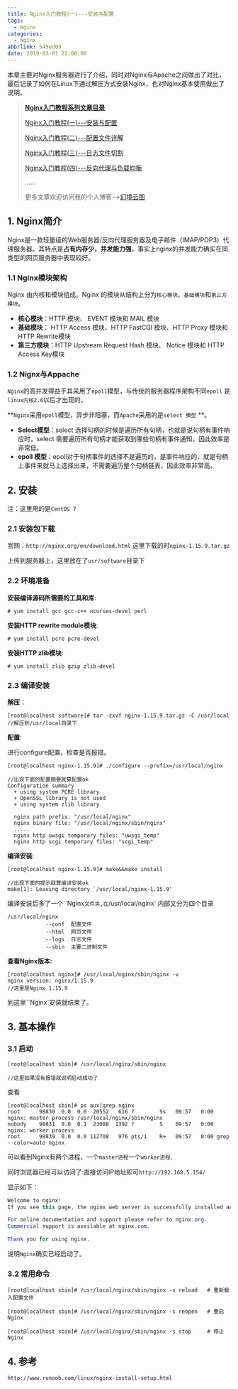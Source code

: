 ```yaml
---
title: Nginx入门教程(一)---安装与配置
tags:
  - Nginx
categories:
  - Nginx
abbrlink: 545ed69
date: 2019-03-01 22:00:00
---
```


本章主要对Nginx服务器进行了介绍，同时对Nginx与Apache之间做出了对比，最后记录了如何在Linux下通过解压方式安装Nginx，也对Nginx基本使用做出了说明。

<!-- more-->

> **[Nginx入门教程系列文章目录](https://www.lixueduan.com/categories/)**
>
> [Nginx入门教程(一)---安装与配置](https://www.lixueduan.com/posts/545ed69.html)
>
> [Nginx入门教程(二)---配置文件详解](https://www.lixueduan.com/posts/5a0a337e.html)
>
> [Nginx入门教程(三)---日志文件切割](https://www.lixueduan.com/posts/3ebafd31.html)
>
> [Nginx入门教程(四)---反向代理与负载均衡](https://www.lixueduan.com/posts/930200c5.html)
>
> ......
>
> 更多文章欢迎访问我的个人博客-->[幻境云图](https://www.lixueduan.com/)



## 1. Nginx简介

Nginx是一款轻量级的Web服务器/反向代理服务器及电子邮件（IMAP/POP3）代理服务器。其特点是**占有内存少，并发能力强**，事实上nginx的并发能力确实在同类型的网页服务器中表现较好。 

### 1.1 Nginx模块架构

Nginx 由内核和模块组成。Nginx 的模块从结构上分为`核心模块`、`基础模块`和`第三方模块`。

* **核心模块**：HTTP 模块、 EVENT 模块和 MAIL 模块
* **基础模块**： HTTP Access 模块、HTTP FastCGI 模块、HTTP Proxy 模块和 HTTP Rewrite模块
* **第三方模块**：HTTP Upstream Request Hash 模块、 Notice 模块和 HTTP Access Key模块 

### 1.2 Nignx与Appache

`Nginx`的高并发得益于其采用了`epoll`模型，与传统的服务器程序架构不同`epoll` 是`linux内核2.6`以后才出现的。

**`Nginx`采用`epoll`模型，异步非阻塞，而`Apache`采用的是`select 模型` **。

* **Select模型**：select 选择句柄的时候是遍历所有句柄，也就是说句柄有事件响应时，select 需要遍历所有句柄才能获取到哪些句柄有事件通知，因此效率是非常低。
* **epoll 模型**：epoll对于句柄事件的选择不是遍历的，是事件响应的，就是句柄上事件来就马上选择出来，不需要遍历整个句柄链表，因此效率非常高。

## 2. 安装

注：这里用的是`CentOS 7`

### 2.1 安装包下载

官网：`http://nginx.org/en/download.html` 这里下载的时`nginx-1.15.9.tar.gz`

上传到服务器上，这里放在了`usr/software`目录下

### 2.2 环境准备

**安装编译源码所需要的工具和库**:

```linux
# yum install gcc gcc-c++ ncurses-devel perl 
```

**安装HTTP rewrite module模块**: 

```linux
# yum install pcre pcre-devel
```

**安装HTTP zlib模块**: 

```linux
# yum install zlib gzip zlib-devel
```

### 2.3 编译安装

**解压**：

```shell
[root@localhost software]# tar -zxvf nginx-1.15.9.tar.gz -C /usr/local
//解压到/usr/local目录下
```

**配置**:

进行configure配置，检查是否报错。

```linux
[root@localhost nginx-1.15.9]# ./configure --prefix=/usr/local/nginx

//出现下面的配置摘要就算配置ok
Configuration summary
  + using system PCRE library
  + OpenSSL library is not used
  + using system zlib library

  nginx path prefix: "/usr/local/nginx"
  nginx binary file: "/usr/local/nginx/sbin/nginx"
  .....
  nginx http uwsgi temporary files: "uwsgi_temp"
  nginx http scgi temporary files: "scgi_temp"
```

**编译安装**:

```linux
[root@localhost nginx-1.15.9]# make&&make install

//出现下面的提示就算编译安装ok
make[1]: Leaving directory `/usr/local/nginx-1.15.9'

```

编译安装后多了一个``Nginx`文件夹,在`/usr/local/nginx` 内部又分为四个目录

```nginx
/usr/local/nginx
			--conf	配置文件
			--html  网页文件
			--logs  日志文件
			--sbin  主要二进制文件
```

**查看Nginx版本:**

```linux
[root@localhost nginx]# /usr/local/nginx/sbin/nginx -v
nginx version: nginx/1.15.9
//这里是Nginx 1.15.9
```

到这里``Nginx`安装就结束了。

## 3. 基本操作

### 3.1 启动

```linux
[root@localhost sbin]# /usr/local/nginx/sbin/nginx

//这里如果没有报错就说明启动成功了
```

查看

```linux
[root@localhost sbin]# ps aux|grep nginx
root      98830  0.0  0.0  20552   616 ?        Ss   09:57   0:00 nginx: master process /usr/local/nginx/sbin/nginx
nobody    98831  0.0  0.1  23088  1392 ?        S    09:57   0:00 nginx: worker process
root      98839  0.0  0.0 112708   976 pts/1    R+   09:57   0:00 grep --color=auto nginx
```

可以看到Nginx有两个进程，一个`master进程`一个`worker进程`.

同时浏览器已经可以访问了:直接访问IP地址即可`http://192.168.5.154/`

显示如下：

```java
Welcome to nginx!
If you see this page, the nginx web server is successfully installed and working. Further configuration is required.

For online documentation and support please refer to nginx.org.
Commercial support is available at nginx.com.

Thank you for using nginx.
```

说明`Nginx`确实已经启动了。

### 3.2 常用命令

```linux
[root@localhost sbin]# /usr/local/nginx/sbin/nginx -s reload   # 重新载入配置文件

[root@localhost sbin]# /usr/local/nginx/sbin/nginx -s reopen   # 重启 Nginx

[root@localhost sbin]# /usr/local/nginx/sbin/nginx -s stop     # 停止 Nginx
```

## 4. 参考

`http://www.runoob.com/linux/nginx-install-setup.html`

